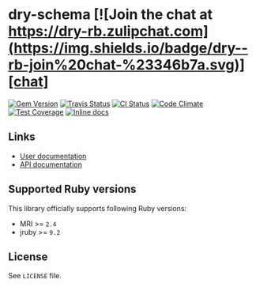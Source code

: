 [gem]: https://rubygems.org/gems/dry-schema
[travis]: https://travis-ci.com/dry-rb/dry-schema
[actions]: https://travis-ci.com/dry-rb/dry-schema/actions
[codeclimate]: https://codeclimate.com/github/dry-rb/dry-schema
[chat]: https://dry-rb.zulipchat.com
[inchpages]: http://inch-ci.org/github/dry-rb/dry-schema

# dry-schema [![Join the chat at https://dry-rb.zulipchat.com](https://img.shields.io/badge/dry--rb-join%20chat-%23346b7a.svg)][chat]

[![Gem Version](https://badge.fury.io/rb/dry-schema.svg)][gem]
[![Travis Status](https://travis-ci.com/dry-rb/dry-schema.svg?branch=master)][travis]
[![CI Status](https://github.com/dry-rb/dry-schema/workflows/ci/badge.svg)][actions]
[![Code Climate](https://codeclimate.com/github/dry-rb/dry-schema/badges/gpa.svg)][codeclimate]
[![Test Coverage](https://codeclimate.com/github/dry-rb/dry-schema/badges/coverage.svg)][codeclimate]
[![Inline docs](http://inch-ci.org/github/dry-rb/dry-schema.svg?branch=master)][inchpages]

## Links

* [User documentation](http://dry-rb.org/gems/dry-schema)
* [API documentation](http://rubydoc.info/gems/dry-schema)

## Supported Ruby versions

This library officially supports following Ruby versions:

* MRI >= `2.4`
* jruby >= `9.2`

## License

See `LICENSE` file.
